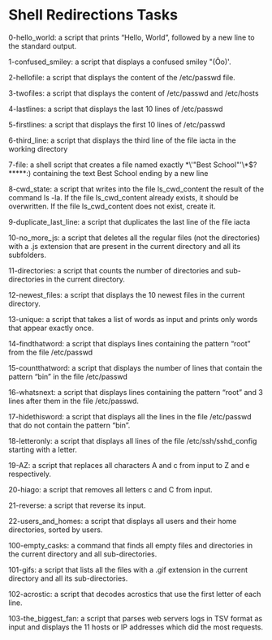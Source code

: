 # Shell Redirections Tasks

0-hello_world: a script that prints “Hello, World”, followed by a new line to the standard output.

1-confused_smiley: a script that displays a confused smiley "(Ôo)'.

2-hellofile: a script that displays the content of the /etc/passwd file.

3-twofiles: a script that displays the content of /etc/passwd and /etc/hosts

4-lastlines: a script that displays the last 10 lines of /etc/passwd

5-firstlines: a script that displays the first 10 lines of /etc/passwd

6-third_line: a script that displays the third line of the file iacta in the working directory

7-file: a shell script that creates a file named exactly \*\\'"Best School"\'\\*$\?\*\*\*\*\*:) containing the text Best School ending by a new line

8-cwd_state: a script that writes into the file ls_cwd_content the result of the command ls -la. If the file ls_cwd_content already exists, it should be overwritten. If the file ls_cwd_content does not exist, create it.

9-duplicate_last_line: a script that duplicates the last line of the file iacta

10-no_more_js: a script that deletes all the regular files (not the directories) with a .js extension that are present in the current directory and all its subfolders.

11-directories: a script that counts the number of directories and sub-directories in the current directory.

12-newest_files: a script that displays the 10 newest files in the current directory.

13-unique: a script that takes a list of words as input and prints only words that appear exactly once.

14-findthatword: a script that displays lines containing the pattern “root” from the file /etc/passwd

15-countthatword: a script that displays the number of lines that contain the pattern “bin” in the file /etc/passwd

16-whatsnext: a script that displays lines containing the pattern “root” and 3 lines after them in the file /etc/passwd.

17-hidethisword: a script that displays all the lines in the file /etc/passwd that do not contain the pattern “bin”.

18-letteronly: a script that displays all lines of the file /etc/ssh/sshd_config starting with a letter.

19-AZ: a script that replaces all characters A and c from input to Z and e respectively.

20-hiago: a script that removes all letters c and C from input.

21-reverse:  a script that reverse its input.

22-users_and_homes:  a script that displays all users and their home directories, sorted by users.

100-empty_casks: a command that finds all empty files and directories in the current directory and all sub-directories.

101-gifs: a script that lists all the files with a .gif extension in the current directory and all its sub-directories.

102-acrostic: a script that decodes acrostics that use the first letter of each line.

103-the_biggest_fan: a script that parses web servers logs in TSV format as input and displays the 11 hosts or IP addresses which did the most requests.

